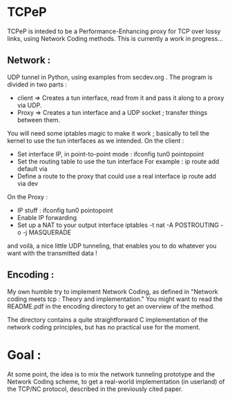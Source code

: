 TCPeP
=====
TCPeP is inteded to be a Performance-Enhancing proxy for TCP over lossy links, using Network Coding methods. This is currently a work in progress...

Network :
--------
UDP tunnel in Python, using examples from secdev.org . The program is divided in two parts :
  - client => Creates a tun interface, read from it and pass it along to a proxy via UDP.
  - Proxy => Creates a tun interface and a UDP socket ; transfer things between them.

You will need some iptables magic to make it work ; basically to tell the kernel to use the tun interfaces as we intended.
On the client :
  - Set interface IP, in point-to-point mode :
    ifconfig tun0 <Client tun addr> pointopoint <Proxy tun addr>
  - Set the routing table to use the tun interface
    For example : ip route add default via <proxy tun addr>
  - Define a route to the proxy that could use a real interface
    ip route add <proxy public ip> via <local gateway> dev <output interface>

On the Proxy :
  - IP stuff :
    ifconfig tun0 <Proxy tun addr> pointopoint <client tun addr>
  - Enable IP forwarding
  - Set up a NAT to your output interface
    iptables -t nat -A POSTROUTING -o <output interface> -j MASQUERADE

and voilà, a nice little UDP tunneling, that enables you to do whatever you want with the transmitted data !

Encoding :
----------
My own humble try to implement Network Coding, as defined in "Network coding meets tcp : Theory and implementation."
You might want to read the README.pdf in the encoding directory to get an overview of the method.

The directory contains a quite straightforward C implementation of the network coding principles, but has no practical use for the moment.



Goal :
======
At some point, the idea is to mix the network tunneling prototype and the Network Coding scheme, to get a real-world implementation (in userland)  of the TCP/NC protocol, described in the previously cited paper.
